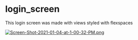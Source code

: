# login_screen

This login screen was made with views styled with flexspaces

[![Screen-Shot-2021-01-04-at-1-00-32-PM.png](https://i.postimg.cc/h4w4yfMH/Screen-Shot-2021-01-04-at-1-00-32-PM.png)](https://postimg.cc/WtGPtpBn)
